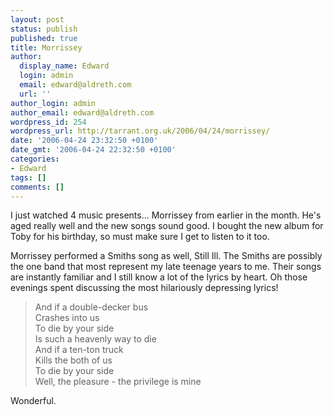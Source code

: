```yaml
---
layout: post
status: publish
published: true
title: Morrissey
author:
  display_name: Edward
  login: admin
  email: edward@aldreth.com
  url: ''
author_login: admin
author_email: edward@aldreth.com
wordpress_id: 254
wordpress_url: http://tarrant.org.uk/2006/04/24/morrissey/
date: '2006-04-24 23:32:50 +0100'
date_gmt: '2006-04-24 22:32:50 +0100'
categories:
- Edward
tags: []
comments: []
---
```


I just watched 4 music presents... Morrissey from earlier in the month.
He\'s aged really well and the new songs sound good. I bought the new
album for Toby for his birthday, so must make sure I get to listen to it
too.

Morrissey performed a Smiths song as well, Still Ill. The Smiths are
possibly the one band that most represent my late teenage years to me.
Their songs are instantly familiar and I still know a lot of the lyrics
by heart. Oh those evenings spent discussing the most hilariously
depressing lyrics!

> And if a double-decker bus  
>  Crashes into us  
>  To die by your side  
>  Is such a heavenly way to die  
>  And if a ten-ton truck  
>  Kills the both of us  
>  To die by your side  
>  Well, the pleasure - the privilege is mine

Wonderful.

